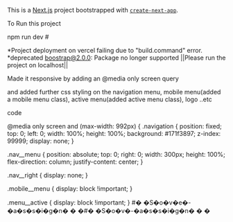 This is a [Next.js](https://nextjs.org/) project bootstrapped with [`create-next-app`](https://github.com/vercel/next.js/tree/canary/packages/create-next-app).


To Run this project

npm run dev #

*Project deployment on vercel failing due to  "build.command" error.
*deprecated boostrap@2.0.0: Package no longer supported
||Please run the project on localhost||










Made it responsive by adding an @media only screen query 

and added further css styling on the navigation menu, mobile menu(added a mobile menu class), active menu(added active menu class), logo ..etc

code

@media only screen and (max-width: 992px) {
  .navigation {
    position: fixed;
    top: 0;
    left: 0;
    width: 100%;
    height: 100%;
    background: #171f3897;
    z-index: 99999;
    display: none;
  }

  .nav__menu {
    position: absolute;
    top: 0;
    right: 0;
    width: 300px;
    height: 100%;
    flex-direction: column;
    justify-content: center;
  }

  .nav__right {
    display: none;
  }

  .mobile__menu {
    display: block !important;
  }

  .menu__active {
    display: block !important;
  }
#� �S�o�v�e�-�a�s�s�i�g�n�
�
�#� �S�o�v�-�a�s�s�i�g�n�
�
�
